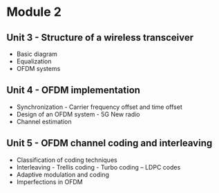 # Module 2

## Unit 3 - Structure of a wireless transceiver
* Basic diagram 
* Equalization 
* OFDM systems 

## Unit 4 - OFDM implementation
* Synchronization - Carrier frequency offset and time offset 
* Design of an OFDM system - 5G New radio 
* Channel estimation

## Unit 5 - OFDM channel coding and interleaving
* Classification of coding techniques 
* Interleaving - Trellis coding - Turbo coding – LDPC codes 
* Adaptive modulation and coding 
* Imperfections in OFDM 
